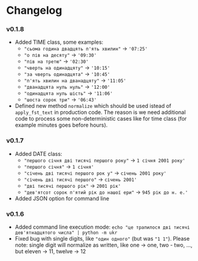 # Changelog

### v0.1.8

- Added TIME class, some examples:
    - `"сьома година двадцять п'ять хвилин"` -> `'07:25'`
    - `"о пів на десяту"` -> `'09:30'`
    - `"пів на третю"` -> `'02:30'`
    - `"чверть на одинадцяту"` -> `'10:15'`
    - `"за чверть одинадцята"` -> `'10:45'`
    - `"п'ять хвилин на дванадцяту"` -> `'11:05'`
    - `"дванадцята нуль нуль"` -> `'12:00'`
    - `"одинадцята нуль шість"` -> `'11:06'`
    - `"шоста сорок три"` -> `'06:43'`
- Defined new method `normalize` which should be used istead of `apply_fst_text` in production code.
  The reason is we need additional code to process some non-deterministic cases like for time class (for example minutes goes before hours).

### v0.1.7

- Added DATE class:
    - `"першого січня дві тисячі першого року"` -> `1 січня 2001 року'`
    - `"першого січня"` -> `1 січня'`
    - `"січень дві тисячі першого рок у"` -> `січень 2001 року'`
    - `"січень дві тисячі першого"` -> `січень 2001'`
    - `"дві тисячі першого рік"` -> `2001 рік'`
    - `"дев'ятсот сорок п'ятий рік до нашої ери"` -> `945 рік до н. е.'`
- Added JSON option for command line

### v0.1.6

- Added command line execution mode: `echo "це трапилося дві тисячі дев'ятнадцятого числа" | python -m ukr`
- Fixed bug with single digits, like `"один одного"` (but was `"1 1"`).
  Please note: single digit will normalize as written, like one -> one, two - two, ..., but eleven -> 11, twelve -> 12